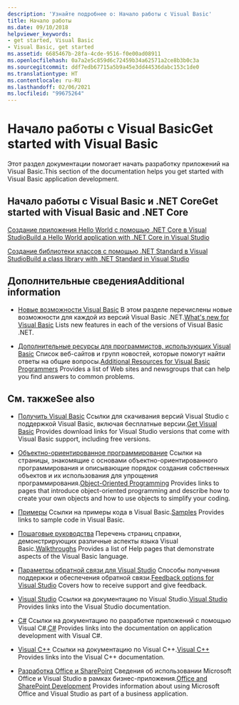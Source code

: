 ```yaml
---
description: 'Узнайте подробнее о: Начало работы с Visual Basic'
title: Начало работы
ms.date: 09/10/2018
helpviewer_keywords:
- get started, Visual Basic
- Visual Basic, get started
ms.assetid: 6685467b-28fa-4cde-9516-f0e00ad08911
ms.openlocfilehash: 0a7a2e5c859d6c72459b34a62571a2ce8b3b0c3a
ms.sourcegitcommit: ddf7edb67715a5b9a45e3dd44536dabc153c1de0
ms.translationtype: HT
ms.contentlocale: ru-RU
ms.lasthandoff: 02/06/2021
ms.locfileid: "99675264"
---
```

# <a name="get-started-with-visual-basic"></a><span data-ttu-id="c1bcc-103">Начало работы с Visual Basic</span><span class="sxs-lookup"><span data-stu-id="c1bcc-103">Get started with Visual Basic</span></span>

<span data-ttu-id="c1bcc-104">Этот раздел документации помогает начать разработку приложений на Visual Basic.</span><span class="sxs-lookup"><span data-stu-id="c1bcc-104">This section of the documentation helps you get started with Visual Basic application development.</span></span>

## <a name="get-started-with-visual-basic-and-net-core"></a><span data-ttu-id="c1bcc-105">Начало работы с Visual Basic и .NET Core</span><span class="sxs-lookup"><span data-stu-id="c1bcc-105">Get started with Visual Basic and .NET Core</span></span>

[<span data-ttu-id="c1bcc-106">Создание приложения Hello World с помощью .NET Core в Visual Studio</span><span class="sxs-lookup"><span data-stu-id="c1bcc-106">Build a Hello World application with .NET Core in Visual Studio</span></span>](../../core/tutorials/with-visual-studio.md)

[<span data-ttu-id="c1bcc-107">Создание библиотеки классов с помощью .NET Standard в Visual Studio</span><span class="sxs-lookup"><span data-stu-id="c1bcc-107">Build a class library with .NET Standard in Visual Studio</span></span>](../../core/tutorials/library-with-visual-studio.md)

## <a name="additional-information"></a><span data-ttu-id="c1bcc-108">Дополнительные сведения</span><span class="sxs-lookup"><span data-stu-id="c1bcc-108">Additional information</span></span>

- <span data-ttu-id="c1bcc-109">[Новые возможности Visual Basic](../whats-new/index.md) В этом разделе перечислены новые возможности для каждой из версий Visual Basic .NET.</span><span class="sxs-lookup"><span data-stu-id="c1bcc-109">[What's new for Visual Basic](../whats-new/index.md) Lists new features in each of the versions of Visual Basic .NET.</span></span>

- <span data-ttu-id="c1bcc-110">[Дополнительные ресурсы для программистов, использующих Visual Basic](additional-resources.md) Список веб-сайтов и групп новостей, которые помогут найти ответы на общие вопросы.</span><span class="sxs-lookup"><span data-stu-id="c1bcc-110">[Additional Resources for Visual Basic Programmers](additional-resources.md) Provides a list of Web sites and newsgroups that can help you find answers to common problems.</span></span>

## <a name="see-also"></a><span data-ttu-id="c1bcc-111">См. также</span><span class="sxs-lookup"><span data-stu-id="c1bcc-111">See also</span></span>

- <span data-ttu-id="c1bcc-112">[Получить Visual Basic](https://visualstudio.microsoft.com/downloads/?utm_medium=microsoft&utm_source=docs.microsoft.com&utm_campaign=inline+link&utm_content=download+vs2019) Ссылки для скачивания версий Visual Studio с поддержкой Visual Basic, включая бесплатные версии.</span><span class="sxs-lookup"><span data-stu-id="c1bcc-112">[Get Visual Basic](https://visualstudio.microsoft.com/downloads/?utm_medium=microsoft&utm_source=docs.microsoft.com&utm_campaign=inline+link&utm_content=download+vs2019) Provides download links for Visual Studio versions that come with Visual Basic support, including free versions.</span></span>

- <span data-ttu-id="c1bcc-113">[Объектно-ориентированное программирование](../programming-guide/concepts/object-oriented-programming.md) Ссылки на страницы, знакомящие с основами объектно-ориентированного программирования и описывающие порядок создания собственных объектов и их использования для упрощения программирования.</span><span class="sxs-lookup"><span data-stu-id="c1bcc-113">[Object-Oriented Programming](../programming-guide/concepts/object-oriented-programming.md) Provides links to pages that introduce object-oriented programming and describe how to create your own objects and how to use objects to simplify your coding.</span></span>

- <span data-ttu-id="c1bcc-114">[Примеры](https://github.com/dotnet/docs/tree/master/samples/snippets/visualbasic) Ссылки на примеры кода в Visual Basic.</span><span class="sxs-lookup"><span data-stu-id="c1bcc-114">[Samples](https://github.com/dotnet/docs/tree/master/samples/snippets/visualbasic) Provides links to sample code in Visual Basic.</span></span>

- <span data-ttu-id="c1bcc-115">[Пошаговые руководства](../walkthroughs.md) Перечень страниц справки, демонстрирующих различные аспекты языка Visual Basic.</span><span class="sxs-lookup"><span data-stu-id="c1bcc-115">[Walkthroughs](../walkthroughs.md) Provides a list of Help pages that demonstrate aspects of the Visual Basic language.</span></span>

- <span data-ttu-id="c1bcc-116">[Параметры обратной связи для Visual Studio](/visualstudio/ide/feedback-options) Способы получения поддержки и обеспечения обратной связи.</span><span class="sxs-lookup"><span data-stu-id="c1bcc-116">[Feedback options for Visual Studio](/visualstudio/ide/feedback-options) Covers how to receive support and give feedback.</span></span>

- <span data-ttu-id="c1bcc-117">[Visual Studio](/visualstudio/) Ссылки на документацию по Visual Studio.</span><span class="sxs-lookup"><span data-stu-id="c1bcc-117">[Visual Studio](/visualstudio/) Provides links into the Visual Studio documentation.</span></span>

- <span data-ttu-id="c1bcc-118">[C#](../../csharp/index.yml) Ссылки на документацию по разработке приложений с помощью Visual C#.</span><span class="sxs-lookup"><span data-stu-id="c1bcc-118">[C#](../../csharp/index.yml) Provides links into the documentation on application development with Visual C#.</span></span>

- <span data-ttu-id="c1bcc-119">[Visual C++](/cpp/) Ссылки на документацию по Visual C++.</span><span class="sxs-lookup"><span data-stu-id="c1bcc-119">[Visual C++](/cpp/) Provides links into the Visual C++ documentation.</span></span>

- <span data-ttu-id="c1bcc-120">[Разработка Office и SharePoint](/visualstudio/vsto/office-and-sharepoint-development-in-visual-studio) Сведения об использовании Microsoft Office и Visual Studio в рамках бизнес-приложения.</span><span class="sxs-lookup"><span data-stu-id="c1bcc-120">[Office and SharePoint Development](/visualstudio/vsto/office-and-sharepoint-development-in-visual-studio) Provides information about using Microsoft Office and Visual Studio as part of a business application.</span></span>

